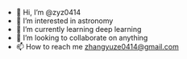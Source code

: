 - 👋 Hi, I’m @zyz0414
- 👀 I’m interested in astronomy
- 🌱 I’m currently learning deep learning
- 💞️ I’m looking to collaborate on anything
- 📫 How to reach me zhangyuze0414@gmail.com

<!---
zyz0414/zyz0414 is a ✨ special ✨ repository because its `README.md` (this file) appears on your GitHub profile.
You can click the Preview link to take a look at your changes.
--->
